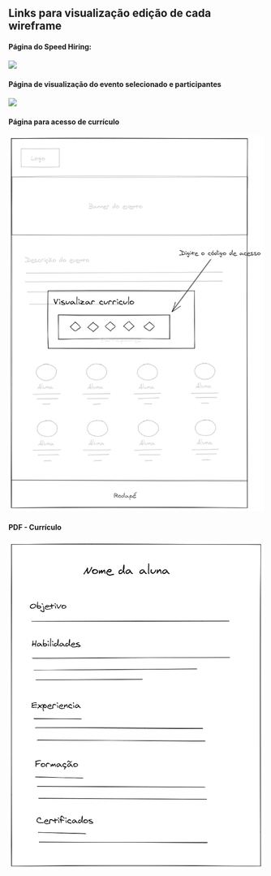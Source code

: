 


## Links para visualização edição de cada wireframe


####  Página do Speed Hiring:
[<img src="https://raw.githubusercontent.com/React-Bootcamp-WoMarkersCode/cv-speed-hiring/develop/documentacao/Wireframe/P%C3%A1gina%20Speeding%20Hiring.png">](https://excalidraw.com/#json=5710652454731776,Wozhq5Kj3YInQF03BtM-bg)

#### Página de visualização do evento selecionado e participantes
[<img src="https://github.com/React-Bootcamp-WoMarkersCode/cv-speed-hiring/blob/develop/documentacao/Wireframe/P%C3%A1gina%20do%20evento%20selecionado.png?raw=true">](https://excalidraw.com/#json=5664339084181504,oiMsrzxVG8Iz7s6wJztF6A)

#### Página para acesso de currículo
[<img src="https://github.com/React-Bootcamp-WoMarkersCode/cv-speed-hiring/blob/develop/documentacao/Wireframe/Acesso%20de%20curriculo.png?raw=true">](https://excalidraw.com/#json=6220800575143936,i2JhIOx6kJ9T8QK9qvJ_Ww)


#### PDF - Currículo

[<img src="https://github.com/React-Bootcamp-WoMarkersCode/cv-speed-hiring/blob/develop/documentacao/Wireframe/PDF%20-%20Curriculo.png?raw=true">](https://excalidraw.com/#json=6236878156070912,JiSxtJV8juYsnsUF5TiWGg)
